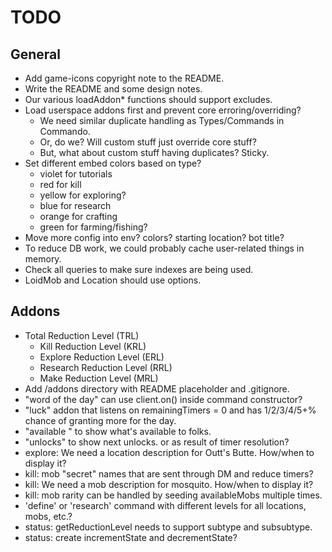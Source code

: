 
# TODO

## General
  * Add game-icons copyright note to the README.
  * Write the README and some design notes.
  * Our various loadAddon* functions should support excludes.
  * Load userspace addons first and prevent core erroring/overriding?
    * We need similar duplicate handling as Types/Commands in Commando.
    * Or, do we? Will custom stuff just override core stuff?
    * But, what about custom stuff having duplicates? Sticky.
  * Set different embed colors based on type?
    * violet for tutorials 
    * red for kill
    * yellow for exploring?  
    * blue for research
    * orange for crafting
    * green for farming/fishing?
  * Move more config into env? colors? starting location? bot title?
  * To reduce DB work, we could probably cache user-related things in memory.
  * Check all queries to make sure indexes are being used.
  * LoidMob and Location should use options.

## Addons
  * Total Reduction Level (TRL)
    * Kill Reduction Level (KRL)
    * Explore Reduction Level (ERL)
    * Research Reduction Level (RRL)
    * Make Reduction Level (MRL)
  * Add /addons directory with README placeholder and .gitignore.
  * "word of the day" can use client.on() inside command constructor?
  * "luck" addon that listens on remainingTimers = 0 and has 1/2/3/4/5+% chance of granting more for the day.
  * "available <things>" to show what's available to folks.
  * "unlocks" to show next unlocks. or as result of timer resolution?
  * explore: We need a location description for Outt's Butte. How/when to display it?
  * kill: mob "secret" names that are sent through DM and reduce timers?
  * kill: We need a mob description for mosquito. How/when to display it?
  * kill: mob rarity can be handled by seeding availableMobs multiple times.
  * 'define' or 'research' command with different levels for all locations, mobs, etc.?
  * status: getReductionLevel needs to support subtype and subsubtype.
  * status: create incrementState and decrementState?
